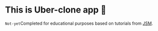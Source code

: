 # This is Uber-clone app 👋

`Not-yet`Completed for educational purposes based on tutorials from [JSM](https://www.youtube.com/@javascriptmastery).



